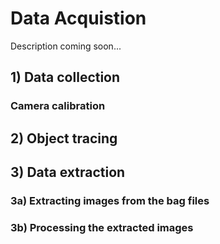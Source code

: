 # Data Acquistion

Description coming soon...

## 1) Data collection

### Camera calibration


## 2) Object tracing


## 3) Data extraction


### 3a) Extracting images from the bag files


### 3b) Processing the extracted images

